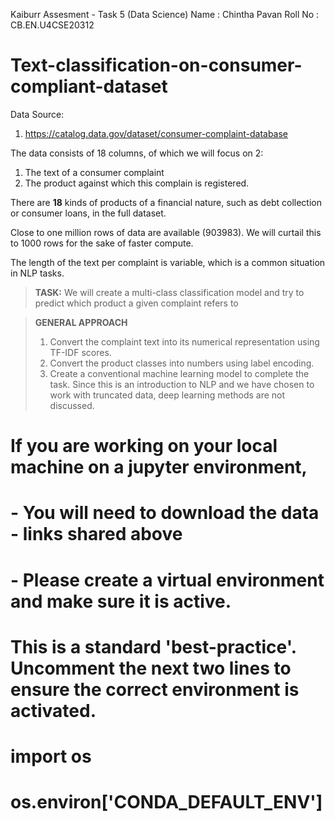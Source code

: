 Kaiburr Assesment - Task 5 (Data Science)
Name : Chintha Pavan
Roll No : CB.EN.U4CSE20312

# Text-classification-on-consumer-compliant-dataset

Data Source:

1. https://catalog.data.gov/dataset/consumer-complaint-database


The data consists of 18 columns, of which we will focus on 2:

1. The text of a consumer complaint
1. The product against which this complain is registered.

There are **18** kinds of products of a financial nature, such as debt collection or consumer loans, in the full dataset.

Close to one million rows of data are available (903983).
We will curtail this to 1000 rows for the sake of faster compute.

The length of the text per complaint is variable, which is a common situation in NLP tasks.

>
>**TASK:** We will create a multi-class classification model and try to predict which product a given complaint refers to
>

>
>**GENERAL APPROACH**
>
> 1. Convert the complaint text into its numerical representation using TF-IDF scores.
> 1. Convert the product classes into numbers using label encoding.
> 1. Create a conventional machine learning model to complete the task. Since this is an introduction to NLP and we have chosen to work with truncated data, deep learning methods are not discussed.


# If you are working on your local machine on a jupyter environment,
# -    You will need to download the data - links shared above
# -    Please create a virtual environment and make sure it is active.
#      This is a standard 'best-practice'. Uncomment the next two lines to ensure the correct environment is activated.

# import os
# os.environ['CONDA_DEFAULT_ENV']
